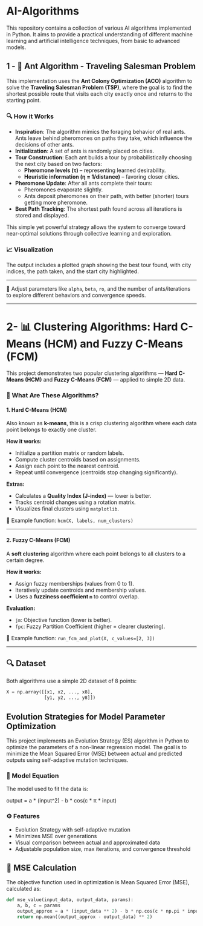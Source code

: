 # AI-Algorithms
This repository contains a collection of various AI algorithms implemented in Python. It aims to provide a practical understanding of different machine learning and artificial intelligence techniques, from basic to advanced models.

## 1 - 🐜 Ant Algorithm - Traveling Salesman Problem

This implementation uses the **Ant Colony Optimization (ACO)** algorithm to solve the **Traveling Salesman Problem (TSP)**, where the goal is to find the shortest possible route that visits each city exactly once and returns to the starting point.

### 🔍 How it Works

- **Inspiration**: The algorithm mimics the foraging behavior of real ants. Ants leave behind pheromones on paths they take, which influence the decisions of other ants.
- **Initialization**: A set of ants is randomly placed on cities.
- **Tour Construction**: Each ant builds a tour by probabilistically choosing the next city based on two factors:
  - **Pheromone levels (τ)** – representing learned desirability.
  - **Heuristic information (η = 1/distance)** – favoring closer cities.
- **Pheromone Update**: After all ants complete their tours:
  - Pheromones evaporate slightly.
  - Ants deposit pheromones on their path, with better (shorter) tours getting more pheromone.
- **Best Path Tracking**: The shortest path found across all iterations is stored and displayed.

This simple yet powerful strategy allows the system to converge toward near-optimal solutions through collective learning and exploration.

### 📈 Visualization

The output includes a plotted graph showing the best tour found, with city indices, the path taken, and the start city highlighted.

---

🔧 Adjust parameters like `alpha`, `beta`, `ro`, and the number of ants/iterations to explore different behaviors and convergence speeds.

---

# 2- 📊 Clustering Algorithms: Hard C-Means (HCM) and Fuzzy C-Means (FCM)

This project demonstrates two popular clustering algorithms — **Hard C-Means (HCM)** and **Fuzzy C-Means (FCM)** — applied to simple 2D data.

### 🧠 What Are These Algorithms?

#### 1. Hard C-Means (HCM)

Also known as **k-means**, this is a crisp clustering algorithm where each data point belongs to exactly one cluster.

**How it works:**

- Initialize a partition matrix or random labels.
- Compute cluster centroids based on assignments.
- Assign each point to the nearest centroid.
- Repeat until convergence (centroids stop changing significantly).

**Extras:**

- Calculates a **Quality Index (J-index)** — lower is better.
- Tracks centroid changes using a rotation matrix.
- Visualizes final clusters using `matplotlib`.

🔁 Example function: `hcm(X, labels, num_clusters)`

---

#### 2. Fuzzy C-Means (FCM)

A **soft clustering** algorithm where each point belongs to all clusters to a certain degree.

**How it works:**

- Assign fuzzy memberships (values from 0 to 1).
- Iteratively update centroids and membership values.
- Uses a **fuzziness coefficient `m`** to control overlap.

**Evaluation:**

- `jm`: Objective function (lower is better).
- `fpc`: Fuzzy Partition Coefficient (higher = clearer clustering).

🔁 Example function: `run_fcm_and_plot(X, c_values=[2, 3])`

---

## 🔍 Dataset

Both algorithms use a simple 2D dataset of 8 points:

```python
X = np.array([[x1, x2, ..., x8],
              [y1, y2, ..., y8]])
```

## Evolution Strategies for Model Parameter Optimization

This project implements an Evolution Strategy (ES) algorithm in Python to optimize the parameters of a non-linear regression model. The goal is to minimize the Mean Squared Error (MSE) between actual and predicted outputs using self-adaptive mutation techniques.

### 🧠 Model Equation

The model used to fit the data is:

output = a * (input^2) - b * cos(c * π * input)


### ⚙️ Features

- Evolution Strategy with self-adaptive mutation
- Minimizes MSE over generations
- Visual comparison between actual and approximated data
- Adjustable population size, max iterations, and convergence threshold

## 📐 MSE Calculation

The objective function used in optimization is Mean Squared Error (MSE), calculated as:

```python
def mse_value(input_data, output_data, params):
    a, b, c = params
    output_approx = a * (input_data ** 2) - b * np.cos(c * np.pi * input_data)
    return np.mean((output_approx - output_data) ** 2)






